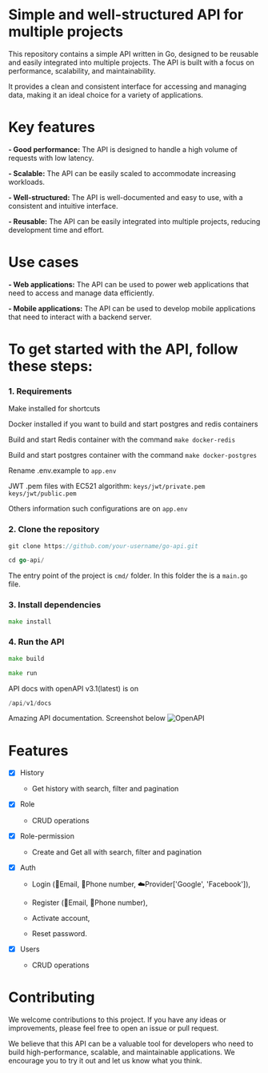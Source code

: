 # Simple and well-structured API for multiple projects

This repository contains a simple API written in Go, designed to be reusable and easily integrated into multiple projects. The API is built with a focus on performance, scalability, and maintainability. 

It provides a clean and consistent interface for accessing and managing data, making it an ideal choice for a variety of applications.


# Key features

**- Good performance:** The API is designed to handle a high volume of requests with low latency.

**- Scalable:** The API can be easily scaled to accommodate increasing workloads.

**- Well-structured:** The API is well-documented and easy to use, with a consistent and intuitive interface.

**- Reusable:** The API can be easily integrated into multiple projects, reducing development time and effort.


# Use cases

**- Web applications:** The API can be used to power web applications that need to access and manage data efficiently.

**- Mobile applications:** The API can be used to develop mobile applications that need to interact with a backend server.


# To get started with the API, follow these steps:

### 1. Requirements

Make installed for shortcuts

Docker installed if you want to build and start postgres and redis containers

Build and start Redis container with the command ```make docker-redis```

Build and start postgres container with the command ```make docker-postgres```

Rename .env.example to ```app.env```

JWT .pem files with EC521 algorithm: ```keys/jwt/private.pem``` ```keys/jwt/public.pem``` 

Others information such configurations are on ```app.env```

### 2. Clone the repository

```go
git clone https://github.com/your-username/go-api.git
```

```go
cd go-api/
```

The entry point of the project is `cmd/` folder. In this folder the is a `main.go` file.

### 3. Install dependencies

```go
make install
```

### 4. Run the API

```go
make build
```

```go
make run
```

API docs with openAPI v3.1(latest) is on 
```go
/api/v1/docs
```

Amazing API documentation. Screenshot below
![OpenAPI](https://github.com/user-attachments/assets/2f7a11a4-7f62-4676-93f5-840434d0be99)

# Features

- [x] History
  - Get history with search, filter and pagination

- [x] Role
  - CRUD operations

- [x] Role-permission
  - Create and Get all with search, filter and pagination

- [x] Auth
  - Login (📩Email, 📲Phone number, ☁️Provider['Google', 'Facebook']),
  
  - Register (📩Email, 📲Phone number),
  
  - Activate account,
    
  - Reset password.

- [x] Users
  - CRUD operations


# Contributing

We welcome contributions to this project. If you have any ideas or improvements, please feel free to open an issue or pull request.

We believe that this API can be a valuable tool for developers who need to build high-performance, scalable, and maintainable applications. We encourage you to try it out and let us know what you think.
